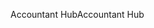 <span data-ttu-id="b0241-101">Accountant Hub</span><span class="sxs-lookup"><span data-stu-id="b0241-101">Accountant Hub</span></span>
